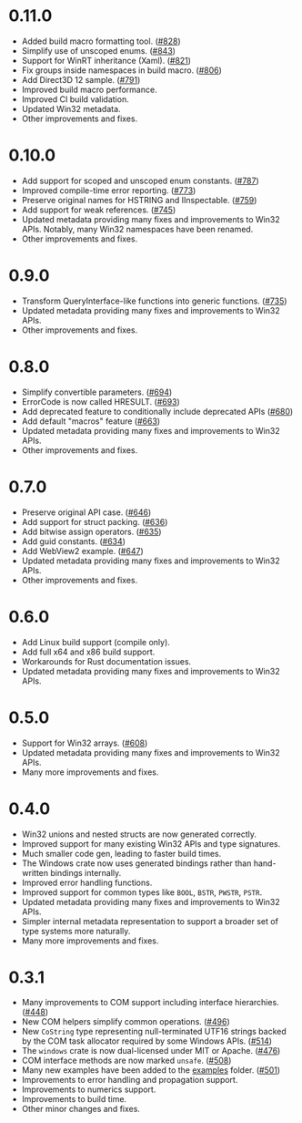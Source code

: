 # 0.11.0

- Added build macro formatting tool. ([#828](https://github.com/microsoft/windows-rs/pull/828))
- Simplify use of unscoped enums. ([#843](https://github.com/microsoft/windows-rs/pull/843))
- Support for WinRT inheritance (Xaml). ([#821](https://github.com/microsoft/windows-rs/pull/821))
- Fix groups inside namespaces in build macro. ([#806](https://github.com/microsoft/windows-rs/pull/806))
- Add Direct3D 12 sample. ([#791](https://github.com/microsoft/windows-rs/pull/791))
- Improved build macro performance.
- Improved CI build validation.
- Updated Win32 metadata.
- Other improvements and fixes.

# 0.10.0

- Add support for scoped and unscoped enum constants. ([#787](https://github.com/microsoft/windows-rs/pull/787))
- Improved compile-time error reporting. ([#773](https://github.com/microsoft/windows-rs/pull/773))
- Preserve original names for HSTRING and IInspectable. ([#759](https://github.com/microsoft/windows-rs/pull/759))
- Add support for weak references. ([#745](https://github.com/microsoft/windows-rs/pull/745))
- Updated metadata providing many fixes and improvements to Win32 APIs. Notably, many Win32 namespaces have been renamed.
- Other improvements and fixes.

# 0.9.0

- Transform QueryInterface-like functions into generic functions. ([#735](https://github.com/microsoft/windows-rs/pull/735))
- Updated metadata providing many fixes and improvements to Win32 APIs.
- Other improvements and fixes.

# 0.8.0

- Simplify convertible parameters. ([#694](https://github.com/microsoft/windows-rs/pull/694))
- ErrorCode is now called HRESULT. ([#693](https://github.com/microsoft/windows-rs/pull/693))
- Add deprecated feature to conditionally include deprecated APIs ([#680](https://github.com/microsoft/windows-rs/pull/680))
- Add default "macros" feature ([#663](https://github.com/microsoft/windows-rs/pull/663))
- Updated metadata providing many fixes and improvements to Win32 APIs.
- Other improvements and fixes.

# 0.7.0

- Preserve original API case. ([#646](https://github.com/microsoft/windows-rs/pull/646))
- Add support for struct packing. ([#636](https://github.com/microsoft/windows-rs/pull/636))
- Add bitwise assign operators. ([#635](https://github.com/microsoft/windows-rs/pull/635))
- Add guid constants. ([#634](https://github.com/microsoft/windows-rs/pull/634))
- Add WebView2 example. ([#647](https://github.com/microsoft/windows-rs/pull/647))
- Updated metadata providing many fixes and improvements to Win32 APIs.
- Other improvements and fixes.

# 0.6.0

- Add Linux build support (compile only).
- Add full x64 and x86 build support.
- Workarounds for Rust documentation issues.
- Updated metadata providing many fixes and improvements to Win32 APIs.

# 0.5.0

- Support for Win32 arrays. ([#608](https://github.com/microsoft/windows-rs/pull/608))
- Updated metadata providing many fixes and improvements to Win32 APIs.
- Many more improvements and fixes.

# 0.4.0

- Win32 unions and nested structs are now generated correctly.
- Improved support for many existing Win32 APIs and type signatures.
- Much smaller code gen, leading to faster build times.
- The Windows crate now uses generated bindings rather than hand-written bindings internally.
- Improved error handling functions.
- Improved support for common types like `BOOL`, `BSTR`, `PWSTR`, `PSTR`.
- Updated metadata providing many fixes and improvements to Win32 APIs.
- Simpler internal metadata representation to support a broader set of type systems more naturally.
- Many more improvements and fixes.

# 0.3.1

- Many improvements to COM support including interface hierarchies. ([#448](https://github.com/microsoft/windows-rs/pull/448))
- New COM helpers simplify common operations. ([#496](https://github.com/microsoft/windows-rs/pull/496))
- New `CoString` type representing null-terminated UTF16 strings backed by the COM task allocator required by some Windows APIs. ([#514](https://github.com/microsoft/windows-rs/pull/514))
- The `windows` crate is now dual-licensed under MIT or Apache. ([#476](https://github.com/microsoft/windows-rs/pull/476))
- COM interface methods are now marked `unsafe`. ([#508](https://github.com/microsoft/windows-rs/pull/508))
- Many new examples have been added to the [examples](https://github.com/microsoft/windows-rs/tree/master/examples) folder. ([#501](https://github.com/microsoft/windows-rs/pull/501))
- Improvements to error handling and propagation support.
- Improvements to numerics support.
- Improvements to build time.
- Other minor changes and fixes.
